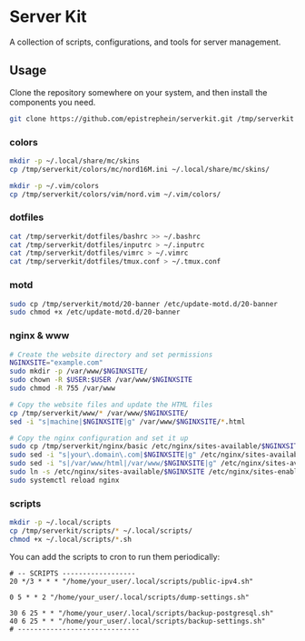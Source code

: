 # Server Kit

A collection of scripts, configurations, and tools for server management.

## Usage

Clone the repository somewhere on your system, and then install the components
you need.

```bash
git clone https://github.com/epistrephein/serverkit.git /tmp/serverkit
```

### colors

```bash
mkdir -p ~/.local/share/mc/skins
cp /tmp/serverkit/colors/mc/nord16M.ini ~/.local/share/mc/skins/

mkdir -p ~/.vim/colors
cp /tmp/serverkit/colors/vim/nord.vim ~/.vim/colors/
```

### dotfiles

```bash
cat /tmp/serverkit/dotfiles/bashrc >> ~/.bashrc
cat /tmp/serverkit/dotfiles/inputrc > ~/.inputrc
cat /tmp/serverkit/dotfiles/vimrc > ~/.vimrc
cat /tmp/serverkit/dotfiles/tmux.conf > ~/.tmux.conf
```

### motd

```bash
sudo cp /tmp/serverkit/motd/20-banner /etc/update-motd.d/20-banner
sudo chmod +x /etc/update-motd.d/20-banner
```

### nginx & www

```bash
# Create the website directory and set permissions
NGINXSITE="example.com"
sudo mkdir -p /var/www/$NGINXSITE/
sudo chown -R $USER:$USER /var/www/$NGINXSITE
sudo chmod -R 755 /var/www

# Copy the website files and update the HTML files
cp /tmp/serverkit/www/* /var/www/$NGINXSITE/
sed -i "s|machine|$NGINXSITE|g" /var/www/$NGINXSITE/*.html

# Copy the nginx configuration and set it up
sudo cp /tmp/serverkit/nginx/basic /etc/nginx/sites-available/$NGINXSITE
sudo sed -i "s|your\.domain\.com|$NGINXSITE|g" /etc/nginx/sites-available/$NGINXSITE
sudo sed -i "s|/var/www/html|/var/www/$NGINXSITE|g" /etc/nginx/sites-available/$NGINXSITE
sudo ln -s /etc/nginx/sites-available/$NGINXSITE /etc/nginx/sites-enabled/$NGINXSITE
sudo systemctl reload nginx
```

### scripts

```bash
mkdir -p ~/.local/scripts
cp /tmp/serverkit/scripts/* ~/.local/scripts/
chmod +x ~/.local/scripts/*.sh
```

You can add the scripts to cron to run them periodically:

```
# -- SCRIPTS ------------------
20 */3 * * * "/home/your_user/.local/scripts/public-ipv4.sh"

0 5 * * 2 "/home/your_user/.local/scripts/dump-settings.sh"

30 6 25 * * "/home/your_user/.local/scripts/backup-postgresql.sh"
40 6 25 * * "/home/your_user/.local/scripts/backup-settings.sh"
# ------------------------------
```
